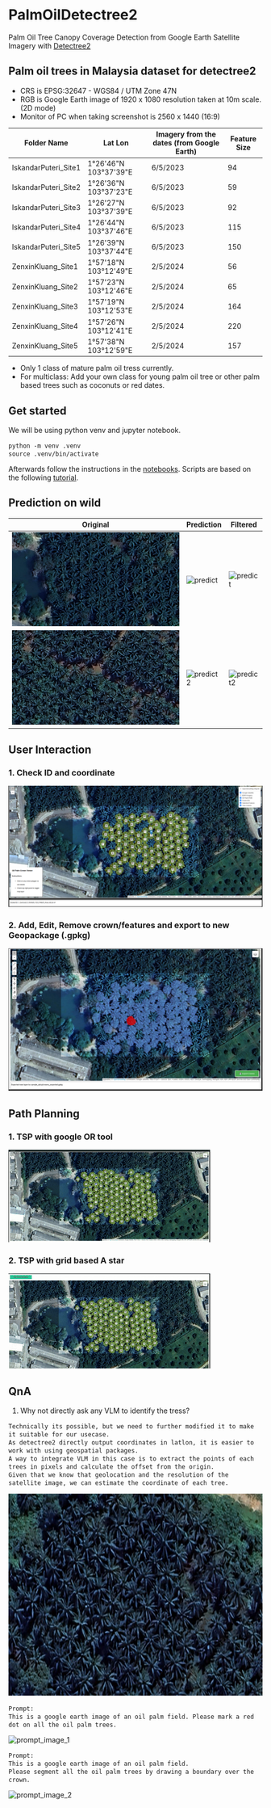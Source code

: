 # PalmOilDetectree2
Palm Oil Tree Canopy Coverage Detection from Google Earth Satellite Imagery with [Detectree2](https://github.com/PatBall1/detectree2)


## Palm oil trees in Malaysia dataset for detectree2

- CRS is EPSG:32647 - WGS84 / UTM Zone 47N
- RGB is Google Earth image of 1920 x 1080 resolution taken at 10m scale. (2D mode)
- Monitor of PC when taking screenshot is 2560 x 1440 (16:9)

| Folder Name | Lat Lon | Imagery from the dates (from Google Earth) | Feature Size |
|-------------|---------|---------------------------------| ------------------------ |
| IskandarPuteri_Site1 | 1°26'46"N 103°37'39"E | 6/5/2023 | 94
| IskandarPuteri_Site2 | 1°26'36"N 103°37'23"E | 6/5/2023 | 59
| IskandarPuteri_Site3 | 1°26'27"N 103°37'39"E | 6/5/2023 | 92
| IskandarPuteri_Site4 | 1°26'44"N 103°37'46"E | 6/5/2023 | 115
| IskandarPuteri_Site5 | 1°26'39"N 103°37'44"E | 6/5/2023 | 150
| ZenxinKluang_Site1 | 1°57'18"N 103°12'49"E | 2/5/2024 | 56
| ZenxinKluang_Site2 | 1°57'23"N 103°12'46"E | 2/5/2024 | 65
| ZenxinKluang_Site3 | 1°57'19"N 103°12'53"E | 2/5/2024 | 164
| ZenxinKluang_Site4 | 1°57'26"N 103°12'41"E | 2/5/2024 | 220
| ZenxinKluang_Site5 | 1°57'38"N 103°12'59"E | 2/5/2024 | 157

- Only 1 class of mature palm oil tress currently. 
- For multiclass: Add your own class for young palm oil tree or other palm based trees such as coconuts or red dates. 

## Get started

We will be using python venv and jupyter notebook.

```
python -m venv .venv
source .venv/bin/activate
```

Afterwards follow the instructions in the [notebooks](./notebook/).
Scripts are based on the following [tutorial](https://patball1.github.io/detectree2/tutorial.html).


## Prediction on wild

| Original | Prediction | Filtered |
|----------|------------|----------|
| ![original](./notebook/sample_data/random_oilpalm.png) | ![predict](./notebook/sample_data/crowns_overlay.png) | ![predict](./notebook/sample_data/filtered_crowns_overlay.png) |
| ![original2](./notebook/sample_data2/random_oilpalm.png) | ![predict2](./notebook/sample_data2/crowns_overlay.png) | ![predict2](./notebook/sample_data2/filtered_crowns_overlay.png) |

## User Interaction

### 1. Check ID and coordinate
![check_detail](./media/interactive_map1.png)

### 2. Add, Edit, Remove crown/features and export to new Geopackage (.gpkg)
![manipulate_map](./media/interactive_map2.png)

## Path Planning

### 1. TSP with google OR tool
![tsp](./media/tsp.gif)

### 2. TSP with grid based A star
![tsp_w_astar](./media/tsp_w_astar.gif)

## QnA
1. Why not directly ask any VLM to identify the tress? 
```
Technically its possible, but we need to further modified it to make it suitable for our usecase. 
As detectree2 directly output coordinates in latlon, it is easier to work with using geospatial packages.
A way to integrate VLM in this case is to extract the points of each trees in pixels and calculate the offset from the origin. 
Given that we know that geolocation and the resolution of the satellite image, we can estimate the coordinate of each tree.
```
<img src="./dataset/IskandarPuteri_Site1/IskandarPuteri_Site1.png" width="640" height="400">

```
Prompt: 
This is a google earth image of an oil palm field. Please mark a red dot on all the oil palm trees.
``` 
![prompt_image_1](https://github.com/user-attachments/assets/850b564b-4a19-4074-af7d-997236ec43f6)

```
Prompt:
This is a google earth image of an oil palm field.
Please segment all the oil palm trees by drawing a boundary over the crown.
```
![prompt_image_2](https://github.com/user-attachments/assets/2e96d976-0a67-40be-bc16-bfaa61d77b44)

